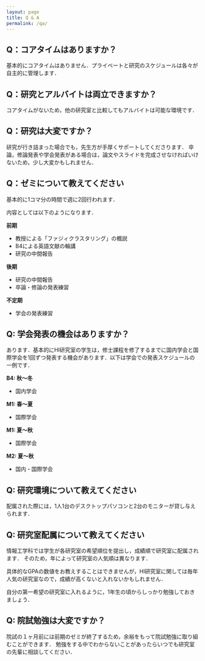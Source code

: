 ```yaml
---
layout: page
title: Q & A
permalink: /qa/
---
```

## **Q：コアタイムはありますか？**
基本的にコアタイムはありません．プライベートと研究のスケジュールは各々が自主的に管理します．

## **Q：研究とアルバイトは両立できますか？**
コアタイムがないため，他の研究室と比較してもアルバイトは可能な環境です．

## **Q：研究は大変ですか？**
研究が行き詰まった場合でも，先生方が手厚くサポートしてくださります．
卒論，修論発表や学会発表がある場合は，論文やスライドを完成させなければいけないため，少し大変かもしれません．

## **Q：ゼミについて教えてください**
基本的に1コマ分の時間で週に2回行われます．


内容としては以下のようになります．

**前期**

- 教授による「ファジィクラスタリング」の概説
- B4による英語文献の輪講
- 研究の中間報告

**後期**
- 研究の中間報告
- 卒論・修論の発表練習

**不定期**
- 学会の発表練習


## **Q: 学会発表の機会はありますか？**
あります．基本的にHI研究室の学生は，修士課程を修了するまでに国内学会と国際学会を1回ずつ発表する機会があります．以下は学会での発表スケジュールの一例です．

**B4: 秋～冬**
- 国内学会

**M1: 春～夏**
- 国際学会

**M1: 夏～秋**
- 国際学会

**M2: 夏～秋**
- 国内・国際学会

## **Q: 研究環境について教えてください**
配属された際には，1人1台のデスクトップパソコンと2台のモニターが貸し与えられます．

## **Q: 研究室配属について教えてください**
情報工学科では学生が各研究室の希望順位を提出し，成績順で研究室に配属されます．
そのため，年によって研究室の人気順は異なります．


具体的なGPAの数値をお教えすることはできませんが，HI研究室に関しては毎年人気の研究室なので，成績が高くないと入れないかもしれません．


自分の第一希望の研究室に入れるように，1年生の頃からしっかり勉強しておきましょう．

## **Q: 院試勉強は大変ですか？**
院試の１ヶ月前には前期のゼミが終了するため，余裕をもって院試勉強に取り組むことができます．
勉強をする中でわからないことがあったらいつでも研究室の先輩に相談してください．


